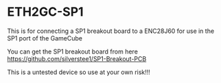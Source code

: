 # ETH2GC-SP1
This is for connecting a SP1 breakout board to a ENC28J60 for use in the SP1 port of the GameCube

You can get the SP1 breakout board from here https://github.com/silverstee1/SP1-Breakout-PCB

This is a untested device so use at your own risk!!!
